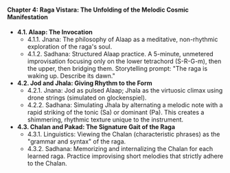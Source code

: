 


#### **Chapter 4: Raga Vistara: The Unfolding of the Melodic Cosmic Manifestation**
*   **4.1. Alaap: The Invocation**
    *   4.1.1. Jnana: The philosophy of Alaap as a meditative, non-rhythmic exploration of the raga's soul.
    *   4.1.2. Sadhana: Structured Alaap practice. A 5-minute, unmetered improvisation focusing only on the lower tetrachord (S-R-G-m), then the upper, then bridging them. Storytelling prompt: "The raga is waking up. Describe its dawn."
*   **4.2. Jod and Jhala: Giving Rhythm to the Form**
    *   4.2.1. Jnana: Jod as pulsed Alaap; Jhala as the virtuosic climax using drone strings (simulated on glockenspiel).
    *   4.2.2. Sadhana: Simulating Jhala by alternating a melodic note with a rapid striking of the tonic (Sa) or dominant (Pa). This creates a shimmering, rhythmic texture unique to the instrument.
*   **4.3. Chalan and Pakad: The Signature Gait of the Raga**
    *   4.3.1. Linguistics: Viewing the Chalan (characteristic phrases) as the "grammar and syntax" of the raga.
    *   4.3.2. Sadhana: Memorizing and internalizing the Chalan for each learned raga. Practice improvising short melodies that strictly adhere to the Chalan.
